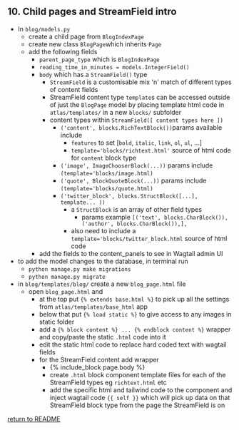 ## 10. Child pages and StreamField intro
  - In `blog/models.py`
    - create a child page from `BlogIndexPage`
    - create new class `BlogPage`which inherits `Page`
    - add the following fields
      - `parent_page_type` which is `BlogIndexPage`
      - `reading_time_in_minutes = models.IntegerField()`
      - `body` which has a `StreamField()` type
        - `StreamField` is a customisable mix 'n' match of different types of content fields
        - StreamField content type `template`s can be accessed outside of just the `BlogPage` model by placing template html code in `atlas/templates/` in a new `blocks/` subfolder 
        - content types within `StreamField([ content types here ])`
          - `('content', blocks.RichTextBlock())`params available include
            - `features` to set [`bold`, `italic`, `link`, `ol`, `ul`, ...]
            - `template='blocks/richtext.html'` source of html code for `content` block type
          - `('image', ImageChooserBlock(...))` params include `(template='blocks/image.html)` 
          - `('quote', BlockQuoteBlock(...))` params include `(template='blocks/quote.html)`
          - `('twitter_block', blocks.StructBlock([...], template... ))`
            - a `StructBlock` is an array of other field types
              - params example `[('text', blocks.CharBlock()), ('author', blocks.CharBlock()),],`
            - also need to include a `template='blocks/twitter_block.html` source of html code
      - add the fields to the content_panels to see in Wagtail admin UI
  - to add the model changes to the database, in terminal run
    - `python manage.py make migrations`
    - `python manage.py migrate` 
  - in `blog/templates/blog/` create a new `blog_page.html` file
    - open `blog_page.html` and 
      - at the top put `{% extends base.html %}` to pick up all the settings from `atlas/templates/base_html` app
      - below that put `{% load static %}` to give access to any images in static folder
      - add a `{% block content %} ... {% endblock content %}` wrapper and copy/paste the static `.html` code into it
      - edit the static html code to replace hard coded text with wagtail fields
      - for the StreamField content add wrapper
        - {% include_block page.body %}
        - create `.html` block component template files for each of the StreamField types eg `richtext.html` etc
        - add the specific html and tailwind code to the component and inject wagtail code `{{ self }}` which will pick up data on that StreamField block type from the page the StreamField is on

[return to README](README.md#course)